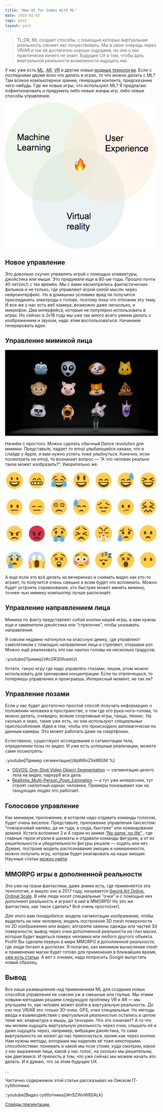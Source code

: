 ```yaml
---
title: "New UX for Games With ML"
date: 2018-02-03
tags: post
layout: post
---
```


> TL;DR; ML создает способы, с помощью которых виртуальная реальность сможет нас почувствовать. Мы в свою очередь через VR/AR и так её достаточно хорошо ощущаем, но она о нас практически ничего не знает. Будущее UX в том, чтобы дать виртуальной реальности возможности ощущать нас.

У нас уже есть [ML](https://ru.wikipedia.org/wiki/%D0%9C%D0%B0%D1%88%D0%B8%D0%BD%D0%BD%D0%BE%D0%B5_%D0%BE%D0%B1%D1%83%D1%87%D0%B5%D0%BD%D0%B8%D0%B5), [AR](https://ru.wikipedia.org/wiki/%D0%94%D0%BE%D0%BF%D0%BE%D0%BB%D0%BD%D0%B5%D0%BD%D0%BD%D0%B0%D1%8F_%D1%80%D0%B5%D0%B0%D0%BB%D1%8C%D0%BD%D0%BE%D1%81%D1%82%D1%8C), [VR](https://ru.wikipedia.org/wiki/%D0%92%D0%B8%D1%80%D1%82%D1%83%D0%B0%D0%BB%D1%8C%D0%BD%D0%B0%D1%8F_%D1%80%D0%B5%D0%B0%D0%BB%D1%8C%D0%BD%D0%BE%D1%81%D1%82%D1%8C) и другие новые [модные технологии](https://en.wikipedia.org/wiki/Emerging_technologies). Если с последними двумя ясно что делать в играх, то что можно делать с ML? Там всякое компьютерное зрение, генерация контента, предсказание чего-нибудь. Где же новые игры, что используют ML?
Я предлагаю пофантазировать и придумать либо новые жанры игр, либо новые способы управления.

![ ](/assets/new-ux-for-games-with-ml/3lgbyd7zs7xc9p7jl76u.png)

## Новое управление

Это довольно скучно управлять игрой с помощью клавиатуры, джойстика или мыши. Это придумали еще в 80-ые годы. Прошло почти 40 лет(sic!) с тех времён. Мы с вами насмотрелись фантастических фильмов и не только, где управляют игрой силой мысли через нейроинтерфейс. Но в домашних условиях вряд ли получится присоединить электроды к голове, поэтому пока что отложим эту тему. И все же у нас есть веб камера, возможно даже несколько, и микрофон. Два интерфейса, которые не популярно использовать в играх. Но сейчас в 2к18 году мы уже так много всего умеем делать с изображением и звуком, надо этим воспользоваться. Начинаем генерировать идеи.

## Управление мимикой лица

![Apple анонсировали emoji, повторяющие мимику человека](/assets/new-ux-for-games-with-ml/mitr6sbjctaqwxtdncvv.png)

Начнём с простого. Можно сделать обычный Dance revolution для мимики. Представьте, падает то emoji улыбающейся какахи, что в слайде у Apple, и вам нужно успеть тоже улыбнуться. Конечно, если посмотреть на emoji, то возникает вопрос — “А что человек реально такое может изобразить?”. Уморительно же.

![ ](/assets/new-ux-for-games-with-ml/bwpkocrg67fuohnsgace.jpeg)

А еще если это всё делать на вечеринках и снимать видео как кто-то играет, то получится очень смешно и всем будет что вспомнить. Можно будет устроить соревнование, кто быстрее может менять мимику, точнее чью мимику компьютер лучше распознаёт.

## Управление направлением лица

Мимика по факту представляет собой кнопки нашей игры, а нам нужны еще и заменители джойстика или “стрелочек”, чтобы указывать направления.

Я совсем недавно наткнулся на классную демку, где управляют самолетиком с помощью направления лица и стреляют, открывая рот. Можно ещё реализовать это как наклон головы на несколько градусов.

::youtube[Пример]{#cGR30llvamU}

Кстати, такую игру где надо управлять глазами, лицом, ртом можно использовать для тренировки концентрации. Если ты отвлечешься, то потеряешь управление и проиграешь. Интересный момент, не так ли?

## Управление позами

Если у нас будет достаточно простой способ получать информацию о положении человека в пространстве, о том где его рука-нога-голова, то можно делать, очевидно, всякие спортивные игры, танцы, теннис. На сколько я знаю, такие уже есть, но они используют _специальные_ приспособления. Идея в том, чтобы это происходило автомагически по данным камеры. Это может работать даже на смартфонах.

Естественно, существуют исследования о сегментации тела, определении позы по видео. И уже есть успешные реализации, можете сами посмотреть:

::youtube[Пример сегментации]{#pW6nZXeWlGM %}

- [OSVOS: One-Shot Video Object Segmentation](http://people.ee.ethz.ch/~cvlsegmentation/osvos/) — сегментация целого тела на видео, паркур6 все дела.
- [Realtime_Multi-Person_Pose_Estimation](https://github.com/ZheC/Realtime_Multi-Person_Pose_Estimation) — а тут уже интереснее, тут строят скелетный каркас человека. Примеры показывают как на танцующих людях это работает.

## Голосовое управление

Как минимум, приложение, в котором надо отдавать команды голосом, будет очень веселое. Представьте, приложение управления таксистом: “поворачивай налево, да не туда, а сюда, быстрее” или командование армией. Кстати вспомнил 3 и 4 серии из аниме [“No game, no life”](https://online.anidub.com/anime/full/8944-net-igry-net-zhizni-no-game-no-life-01-iz-12.html) , где главные герои играли в шахматы и отдавали команды фигурам, а от их решительности и убедительности фигуры решали — ходить или нет. Думаю, построив модель распознавания эмоции и намеренности, можно получить игру, которая будет реагировать на наши эмоции. Научные статьи [можно найти](https://scirate.com/search?utf8=%E2%9C%93&q=emotion+voice#results).

## MMORPG игры в дополненной реальности

Это уже на грани фантастики, даже аниме есть, где применяется эта технология, и вышло оно в 2017 году, называется [Sword Art Online, Ordinal Scale](https://online.anidub.com/anime_movie/10301-mastera-mecha-onlayn-poryadkovyy-rang-gekijouban-sword-art-online-ordinal-scale-movie.html). В нём люди носят специальные “очки” и с помощью них дополняют реальность и играют в ней в MMORPG! Но это же фантастика, как такое сделать? Всё очень просто(нет).

Для этого вам понадобится: модель сегментации изображения, чтобы выделить на нем человека; модель построения 3D mesh поверхности по 2D изображению или видео; алгоритм замены одежды или частей 3d поверхности; вывод через очки дополненной реальности на глаз маски, которая будет видеться поверх человека или любого другого объекта. Profit! Вы сделали первую в мире MMORPG в дополненной реальности, где люди бегают в доспехах. Я полагаю, как минимум вычисление mesh и применение маски будет готово для применения в ближайшее время, [уже есть статьи](https://github.com/timzhang642/3D-Machine-Learning). А вот с очками, надо попросить Google выпустить новый образец.

## Вывод

Все наши размышления над применением ML для создания новых способов управления не совсем уж и смешные или глупые. Мы этими новыми методами решаем следующую проблему VR и AR — мы улучшаем то, как человек может войти в виртуальную реальность. До сих пор VR/AR это только 3D-очки, GPS, очки специальные. Но методы ввода и взаимодействия с виртуальной реальностью остались в целом теми же: клавиатура и мышь, да тачскрин. Что это означает? А то что мы можем ощущать виртуальную реальность через очки, слышать её и даже ощущать через, например, вибрации джойстика, то сама виртуальность не может до нас прикоснуться, кроме как через кнопки. Нам нужны методы, которыми мы наделим её тоже некоторыми способностями: понимать в какой мы позе стоим, куда смотрим, какое у нас выражение лица, какой у нас голос, на сколько мы решительны, как двигаемся. И прелесть в том, что уже сейчас мы можем начать это делать. И я думаю, что за этим будущее UX.

...

Частично содержимое этой статьи рассказывал на Омском IT-субботнике.

::youtube[Видео субботника]{#nSZWvW8SALk}

[Слайды презентации.](https://docs.google.com/presentation/d/e/2PACX-1vSf4kSoa0vfBmnr3tpnoM_fJ-QjdKBWSZkS6kV2yYjfzfzO-LBDJn7sCV7bioA4Ta4C-1KqnLowo0eD/pub?start=false&loop=false&delayms=3000)
